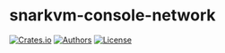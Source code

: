# snarkvm-console-network

[![Crates.io](https://img.shields.io/crates/v/snarkvm-console-network.svg?color=neon)](https://crates.io/crates/snarkvm-console-network)
[![Authors](https://img.shields.io/badge/authors-Aleo-orange.svg)](https://aleo.org)
[![License](https://img.shields.io/badge/License-Apache%202.0-blue.svg)](./LICENSE.md)
